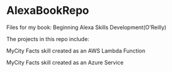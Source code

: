 # AlexaBookRepo
Files for my book: Beginning Alexa Skills Development(O'Reilly)

The projects in this repo include:

MyCity Facts skill created as an AWS Lambda Function

MyCity Facts skill created as an Azure Service
